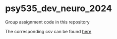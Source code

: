 # psy535_dev_neuro_2024

Group assignment code in this repository

The corresponding csv can be found [here](https://drive.google.com/file/d/1j1AOTh0sRTExgeBeGHeSfp9PkqGjp6bh/view?usp=sharing)
